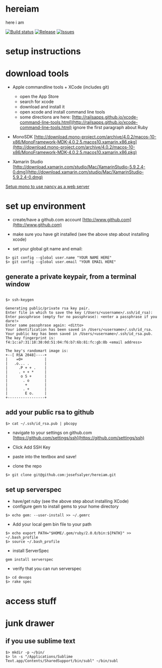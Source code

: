 # hereiam
here i am 

[![Build status](https://img.shields.io/appveyor/ci/josefsalyer/hereiam/develop.svg?style=flat-square)](https://ci.appveyor.com/project/josefsalyer/hereiam)
[![Release](https://img.shields.io/github/release/josefsalyer/hereiam.svg?style=flat-square)](https://github.com/josefsalyer/hereiam/releases/latest)
[![Issues](https://img.shields.io/github/issues/josefsalyer/hereiam.svg?style=flat-square)](https://github.com/josefsalyer/hereiam/issues)

# setup instructions

# download tools
- Apple commandline tools + XCode (includes git)
	- open the App Store
	- search for xcode
	- download and install it
	- open xcode and install command line tools
	- some directions are here: [http://railsapps.github.io/xcode-command-line-tools.html](http://railsapps.github.io/xcode-command-line-tools.html) ignore the first paragraph about Ruby

- MonoSDK [http://download.mono-project.com/archive/4.0.2/macos-10-x86/MonoFramework-MDK-4.0.2.5.macos10.xamarin.x86.pkg](http://download.mono-project.com/archive/4.0.2/macos-10-x86/MonoFramework-MDK-4.0.2.5.macos10.xamarin.x86.pkg)
- Xamarin Studio [http://download.xamarin.com/studio/Mac/XamarinStudio-5.9.2.4-0.dmg](http://download.xamarin.com/studio/Mac/XamarinStudio-5.9.2.4-0.dmg)

[Setup mono to use nancy as a web server](mono_how_to_get_started.md)

# set up environment

- create/have a github.com account [http://www.github.com](http://www.github.com)

- make sure you have git installed (see the above step about installing xcode)
- set your global git name and email:
```
$> git config --global user.name "YOUR NAME HERE"
$> git config --global user.email "YOUR EMAIL HERE"
```
## generate a private keypair, from a terminal window
```

$> ssh-keygen

Generating public/private rsa key pair.
Enter file in which to save the key (/Users/<username>/.ssh/id_rsa):
Enter passphrase (empty for no passphrase): <enter a passphrase if you dare!>
Enter same passphrase again: <ditto>
Your identification has been saved in /Users/<username>/.ssh/id_rsa.
Your public key has been saved in /Users/<username>/.ssh/id_rsa.pub.
The key fingerprint is:
f4:1c:a7:31:18:38:0d:51:04:f6:b7:6b:81:fc:gb:8b <email address>

The key's randomart image is:
+--[ RSA 2048]----+
|    =O+          |
|   .o... .       |
|     .P + + .    |
|     . + + *     |
|      o S +      |
|       . o       |
|        +        |
|       . +       |
|        E o.     |
+-----------------+
```

## add your public rsa to github
```
$> cat ~/.ssh/id_rsa.pub | pbcopy
```

- navigate to your settings on github.com [https://github.com/settings/ssh](https://github.com/settings/ssh)
- Click Add SSH Key
- paste into the textbox and save!


- clone the repo
```
$> git clone git@github.com:josefsalyer/hereiam.git
```

## set up serverspec
- have/get ruby (see the above step about installing XCode)
- configure gem to install gems to your home directory
```
$> echo gem: --user-install >> ~/.gemrc
```
- Add your local gem bin file to your path
```
$> echo export PATH="$HOME/.gem/ruby/2.0.0/bin:${PATH}" >> ~/.bash_profile
$> source ~/.bash_profile
```
- install ServerSpec
```
gem install serverspec
```
- verify that you can run serverspec
```
$> cd devops
$> rake spec
```



# access stuff

# junk drawer

## if you use sublime text
```
$> mkdir -p ~/bin/
$> ln -s "/Applications/Sublime Text.app/Contents/SharedSupport/bin/subl" ~/bin/subl
```

